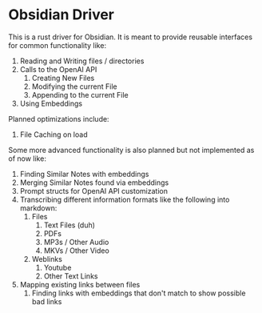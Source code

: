# Obsidian Driver

This is a rust driver for Obsidian. It is meant to provide reusable interfaces for common functionality like:
1. Reading and Writing files / directories
2. Calls to the OpenAI API
   1. Creating New Files
   2. Modifying the current File
   3. Appending to the current File
3. Using Embeddings

Planned optimizations include:
1. File Caching on load

Some more advanced functionality is also planned but not implemented as of now like:
1. Finding Similar Notes with embeddings
2. Merging Similar Notes found via embeddings
3. Prompt structs for OpenAI API customization
4. Transcribing different information formats like the following into markdown:
   1. Files
      1. Text Files (duh)
      2. PDFs
      3. MP3s / Other Audio
      4. MKVs / Other Video
   2. Weblinks
      1. Youtube
      2. Other Text Links
5. Mapping existing links between files
   1. Finding links with embeddings that don't match to show possible bad links     
